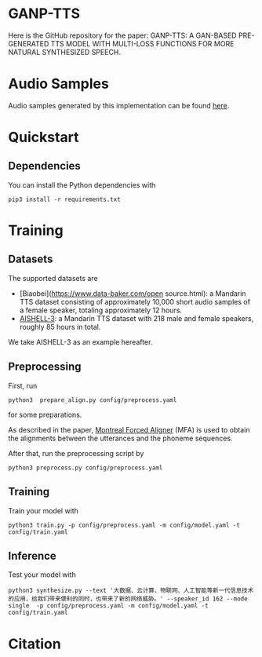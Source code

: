 # GANP-TTS

Here is the GitHub repository for the paper: GANP-TTS: A GAN-BASED PRE-GENERATED TTS MODEL WITH MULTI-LOSS FUNCTIONS FOR MORE NATURAL SYNTHESIZED SPEECH.

# Audio Samples
Audio samples generated by this implementation can be found [here](https://shang124.github.io/ganp-tts.github.io/). 

# Quickstart

## Dependencies
You can install the Python dependencies with
```
pip3 install -r requirements.txt
```

# Training

## Datasets

The supported datasets are

- [Biaobei](https://www.data-baker.com/open source.html): a Mandarin TTS dataset consisting of approximately 10,000 short audio samples of a female speaker, totaling approximately 12 hours.
- [AISHELL-3](http://www.aishelltech.com/aishell_3): a Mandarin TTS dataset with 218 male and female speakers, roughly 85 hours in total.

We take AISHELL-3 as an example hereafter.

## Preprocessing
 
First, run 
```
python3  prepare_align.py config/preprocess.yaml
```
for some preparations.

As described in the paper, [Montreal Forced Aligner](https://montreal-forced-aligner.readthedocs.io/en/latest/) (MFA) is used to obtain the alignments between the utterances and the phoneme sequences.

After that, run the preprocessing script by
```
python3 preprocess.py config/preprocess.yaml
```

## Training

Train your model with
```
python3 train.py -p config/preprocess.yaml -m config/model.yaml -t config/train.yaml
```

## Inference
Test your model with
```
python3 synthesize.py --text '大数据、云计算、物联网、人工智能等新一代信息技术的应用，给我们带来便利的同时，也带来了新的网络威胁。' --speaker_id 162 --mode single  -p config/preprocess.yaml -m config/model.yaml -t config/train.yaml
```

# Citation
```

```
